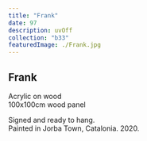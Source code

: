 ```yaml
---
title: "Frank"
date: 97
description: uvOff
collection: "b33"
featuredImage: ./Frank.jpg
---
```


## Frank

Acrylic on wood<br/>
100x100cm wood panel

Signed and ready to hang.<br/>
Painted in Jorba Town, Catalonia. 2020.